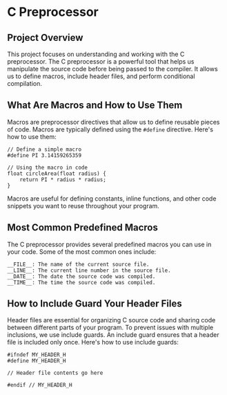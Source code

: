 # C Preprocessor

## Project Overview

This project focuses on understanding and working with the C preprocessor. The C
preprocessor is a powerful tool that helps us manipulate the source code before
being passed to the compiler. It allows us to define macros, include header
files, and perform conditional compilation.

## What Are Macros and How to Use Them

Macros are preprocessor directives that allow us to define reusable pieces of
code. Macros are typically defined using the `#define` directive. Here's how to
use them:

```
// Define a simple macro
#define PI 3.14159265359

// Using the macro in code
float circleArea(float radius) {
    return PI * radius * radius;
}
```
Macros are useful for defining constants, inline functions, and other code
snippets you want to reuse throughout your program.

## Most Common Predefined Macros

The C preprocessor provides several predefined macros you can use in your code.
Some of the most common ones include:

```
__FILE__: The name of the current source file.
__LINE__: The current line number in the source file.
__DATE__: The date the source code was compiled.
__TIME__: The time the source code was compiled.
```
## How to Include Guard Your Header Files

Header files are essential for organizing C source code and sharing code between
different parts of your program. To prevent issues with multiple inclusions, we
use include guards. An include guard ensures that a header file is included only
once. Here's how to use include guards:

```
#ifndef MY_HEADER_H
#define MY_HEADER_H

// Header file contents go here

#endif // MY_HEADER_H
```
